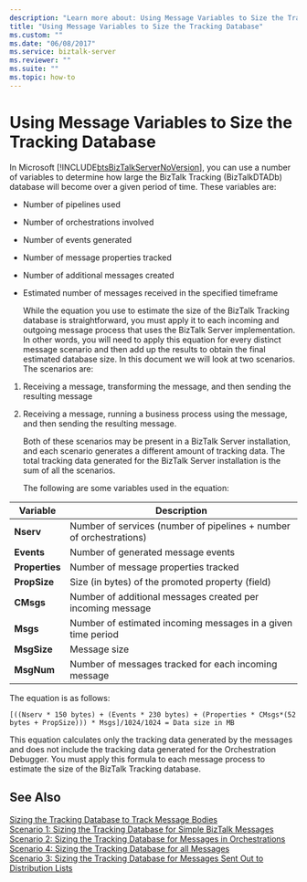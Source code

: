 ```yaml
---
description: "Learn more about: Using Message Variables to Size the Tracking Database"
title: "Using Message Variables to Size the Tracking Database"
ms.custom: ""
ms.date: "06/08/2017"
ms.service: biztalk-server
ms.reviewer: ""
ms.suite: ""
ms.topic: how-to
---
```

# Using Message Variables to Size the Tracking Database
In Microsoft [!INCLUDE[btsBizTalkServerNoVersion](../includes/btsbiztalkservernoversion-md.md)], you can use a number of variables to determine how large the BizTalk Tracking (BizTalkDTADb) database will become over a given period of time. These variables are:  
  
- Number of pipelines used  
  
- Number of orchestrations involved  
  
- Number of events generated  
  
- Number of message properties tracked  
  
- Number of additional messages created  
  
- Estimated number of messages received in the specified timeframe  
  
  While the equation you use to estimate the size of the BizTalk Tracking database is straightforward, you must apply it to each incoming and outgoing message process that uses the BizTalk Server implementation. In other words, you will need to apply this equation for every distinct message scenario and then add up the results to obtain the final estimated database size. In this document we will look at two scenarios. The scenarios are:  
  
1. Receiving a message, transforming the message, and then sending the resulting message  
  
2. Receiving a message, running a business process using the message, and then sending the resulting message.  
  
   Both of these scenarios may be present in a BizTalk Server installation, and each scenario generates a different amount of tracking data. The total tracking data generated for the BizTalk Server installation is the sum of all the scenarios.  
  
   The following are some variables used in the equation:  
  
|Variable|Description|  
|--------------|-----------------|  
|**Nserv**|Number of services (number of pipelines + number of orchestrations)|  
|**Events**|Number of generated message events|  
|**Properties**|Number of message properties tracked|  
|**PropSize**|Size (in bytes) of the promoted property (field)|  
|**CMsgs**|Number of additional messages created per incoming message|  
|**Msgs**|Number of estimated incoming messages in a given time period|  
|**MsgSize**|Message size|  
|**MsgNum**|Number of messages tracked for each incoming message|  
  
 The equation is as follows:  
  
```  
[((Nserv * 150 bytes) + (Events * 230 bytes) + (Properties * CMsgs*(52 bytes + PropSize))) * Msgs]/1024/1024 = Data size in MB  
```  
  
 This equation calculates only the tracking data generated by the messages and does not include the tracking data generated for the Orchestration Debugger. You must apply this formula to each message process to estimate the size of the BizTalk Tracking database.  
  
## See Also  
 [Sizing the Tracking Database to Track Message Bodies](../core/sizing-the-tracking-database-to-track-message-bodies.md)   
 [Scenario 1: Sizing the Tracking Database  for Simple BizTalk Messages](../core/scenario-1-sizing-the-tracking-database-for-simple-biztalk-messages.md)   
 [Scenario 2: Sizing the Tracking Database  for Messages in Orchestrations](../core/scenario-2-sizing-the-tracking-database-for-messages-in-orchestrations.md)   
 [Scenario 4: Sizing the Tracking Database for all Messages](../core/scenario-4-sizing-the-tracking-database-for-all-messages.md)   
 [Scenario 3: Sizing the Tracking Database  for Messages Sent Out to Distribution Lists](../core/scenario-3-size-the-tracking-database-for-messages-sent-to-distribution-lists.md)
